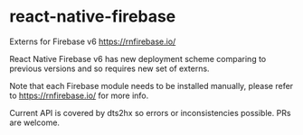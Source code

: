 # react-native-firebase
Externs for Firebase v6 https://rnfirebase.io/

React Native Firebase v6 has new deployment scheme comparing to previous versions and so requires new set of externs.

Note that each Firebase module needs to be installed manually, please refer to https://rnfirebase.io/ for more info.

Current API is covered by dts2hx so errors or inconsistencies possible. PRs are welcome.
